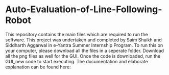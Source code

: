 # Auto-Evaluation-of-Line-Following-Robot
This repository contains the main files which are required to run the software. This project was undertaken and completed by Saim Shaikh and Siddharth Aggarwal in e-Yantra Summer Internship Program.
To run this on your computer, please download all the files in a seperate folder. Download all the png files as well for the GUI. Once the code is downloaded, run the GUI_new code to start executing. The documentation and elaborate explanation can be found here:


